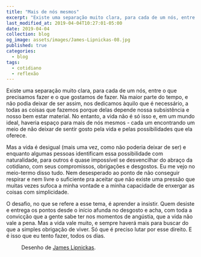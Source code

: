 ```yaml
---
title: "Mais de nós mesmos"
excerpt: "Existe uma separação muito clara, para cada de um nós, entre o que precisamos fazer e o que gostamos de fazer."
last_modified_at: 2019-04-04T10:27:01-05:00
date: 2019-04-04
collection: blog
og_image: assets/images/James-Lipnickas-08.jpg
published: true
categories:
  - blog
tags: 
  - cotidiano
  - reflexão
---
```


Existe uma separação muito clara, para cada de um nós, entre o que precisamos fazer e o que gostamos de fazer. Na maior parte do tempo, e não podia deixar de ser assim, nos dedicamos àquilo que é necessário, a todas as coisas que fazemos porque delas depende nossa subsistência e nosso bem estar material. No entanto, a vida não é só isso e, em um mundo ideal, haveria espaço para mais de nós mesmos - cada um encontrando um meio de não deixar de sentir gosto pela vida e pelas possibilidades que ela oferece.

Mas a vida é desigual (mais uma vez, como não poderia deixar de ser) e enquanto algumas pessoas identificam essa possibilidade com naturalidade, para outros é quase impossível se desvencilhar do abraço da cotidiano, com seus compromissos, obrigações e desgostos. Eu me vejo no meio-termo disso tudo. Nem desesperado ao ponto de não conseguir respirar e nem livre o suficiente pra aceitar que não existe uma pressão que muitas vezes sufoca a minha vontade e a minha capacidade de enxergar as coisas com simplicidade.

O desafio, no que se refere a esse tema, é aprender a insistir. Quem desiste e entrega os pontos desde o início afunda no desgosto e acha, com toda a convicção que a gente sabe ter nos momentos de angústia, que a vida não vale a pena. Mas a vida vale muito, e sempre haverá mais para buscar do que a simples obrigação de viver. Só que é preciso lutar por esse direito. E é isso que eu tento fazer, todos os dias.

<figure style="" class="align-center">
  <img src="{{ site.url }}{{ site.baseurl }}/assets/images/James-Lipnickas-08.jpg" alt="">
  <figcaption>Desenho de <a href="http://jameslipnickas.com/index.html">James Lipnickas</a>.</figcaption>
</figure>
